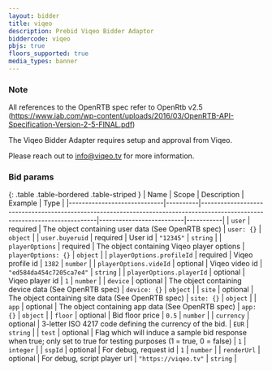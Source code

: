 ```yaml
---
layout: bidder
title: viqeo
description: Prebid Viqeo Bidder Adaptor
biddercode: viqeo
pbjs: true
floors_supported: true
media_types: banner
---
```


### Note

All references to the OpenRTB spec refer to OpenRtb v2.5 (https://www.iab.com/wp-content/uploads/2016/03/OpenRTB-API-Specification-Version-2-5-FINAL.pdf)

The Viqeo Bidder Adapter requires setup and approval from Viqeo.

Please reach out to <info@viqeo.tv> for more information.


### Bid params

{: .table .table-bordered .table-striped }
| Name                        | Scope    | Description                                                                                                                | Example                  | Type      |
|-----------------------------|----------|----------------------------------------------------------------------------------------------------------------------------|--------------------------|-----------|
| `user`                      | required | The object containing user data (See OpenRTB spec)                                                                         | `user: {}`               | `object`  |
| `user.buyeruid`             | required | User id                                                                                                                    | `"12345"`                | `string`  |
| `playerOptions`             | required | The object containing Viqeo player options                                                                                 | `playerOptions: {}`      | `object`  |
| `playerOptions.profileId`   | required | Viqeo profile id                                                                                                           | `1382`                   | `number`  |
| `playerOptions.videId`      | optional | Viqeo video id                                                                                                             | `"ed584da454c7205ca7e4"` | `string`  |
| `playerOptions.playerId`    | optional | Viqeo player id                                                                                                            | `1`                      | `number`  |
| `device`                    | optional | The object containing device data (See OpenRTB spec)                                                                       | `device: {}`             | `object`  |
| `site`                      | optional | The object containing site data (See OpenRTB spec)                                                                         | `site: {}`               | `object`  |
| `app`                       | optional | The object containing app data (See OpenRTB spec)                                                                          | `app: {}`                | `object`  |
| `floor`                     | optional | Bid floor price                                                                                                            | `0.5`                    | `number`  |
| `currency`                  | optional | 3-letter ISO 4217 code defining the currency of the bid.                                                                   | `EUR`                    | `string`  |
| `test`                      | optional | Flag which will induce a sample bid response when true; only set to true for testing purposes (1 = true, 0 = false)        | `1`                      | `integer` |
| `sspId`                     | optional | For debug, request id                                                                                                      | `1`                      | `number`  |
| `renderUrl`                 | optional | For debug, script player url                                                                                               | `"https://viqeo.tv"`     | `string`  |
